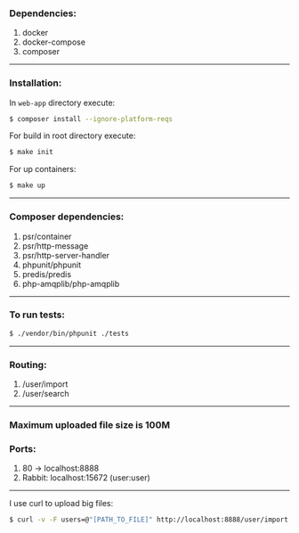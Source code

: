 ### Dependencies:
1. docker
2. docker-compose
3. composer
***
### Installation:
In ``web-app`` directory execute:
```bash
$ composer install --ignore-platform-reqs
```

For build in root directory execute:
```bash
$ make init
```
For up containers:
```bash
$ make up
```
***
### Composer dependencies:
1. psr/container
2. psr/http-message
3. psr/http-server-handler
4. phpunit/phpunit
5. predis/predis
6. php-amqplib/php-amqplib
***
### To run tests:
```bash
$ ./vendor/bin/phpunit ./tests
```
***
### Routing:
1. /user/import
2. /user/search
***
### Maximum uploaded file size is 100M
### Ports:
1. 80 -> localhost:8888
2. Rabbit: localhost:15672 (user:user)
***
I use curl to upload big files:
```bash
$ curl -v -F users=@"[PATH_TO_FILE]" http://localhost:8888/user/import
```

